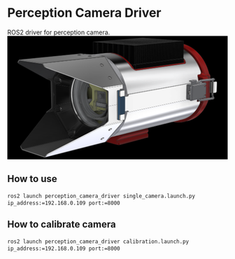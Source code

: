# Perception Camera Driver

ROS2 driver for perception camera.
![Perception Camera](image/PerceptionCamera.png) 

## How to use

```
ros2 launch perception_camera_driver single_camera.launch.py ip_address:=192.168.0.109 port:=8000
```

## How to calibrate camera
```
ros2 launch perception_camera_driver calibration.launch.py ip_address:=192.168.0.109 port:=8000
```